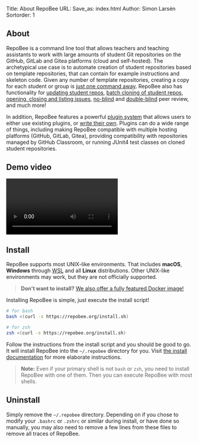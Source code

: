 Title: About RepoBee
URL:
Save_as: index.html
Author: Simon Larsén
Sortorder: 1

## About
RepoBee is a command line tool that allows teachers and teaching assistants to
work with large amounts of student Git repositories on the GitHub, GitLab and
Gitea platforms (cloud and self-hosted). The archetypical use case is to
automate creation of student repositories based on template repositories, that
can contain for example instructions and skeleton code. Given any number of
template repositories, creating a copy for each student or group is
[just one command away](https://docs.repobee.org/en/stable/repos.html#set-up-student-repositories-the-setup-action).
RepoBee also has functionality for
[updating student repos](https://docs.repobee.org/en/stable/repos.html#updating-student-repositories-the-update-action),
[batch cloning of student repos](https://docs.repobee.org/en/stable/repos.html#cloning-repos-in-bulk-the-clone-action),
[opening, closing and listing issues](https://docs.repobee.org/en/stable/issues.html),
[no-blind](https://docs.repobee.org/en/stable/peer.html) and
[double-blind](https://docs.repobee.org/en/stable/peer.html#double-blind-peer-review)
peer review, and much more!

In addition, RepoBee features a powerful
[plugin system](https://docs.repobee.org/en/stable/plugins.html) that allows
users to either use existing plugins, or
[write their own](https://docs.repobee.org/en/stable/repobee_plug/index.html).
Plugins can do a wide range of things, including making RepoBee compatible with
multiple hosting platforms (GitHub, GitLab, Gitea), providing compatibility
with repositories managed by GitHub Classroom, or running JUnit4 test classes
on cloned student repositories.

## Demo video

<video controls>
  <source src="/media/repobee-demo.mp4" type="video/mp4">
Your browser does not support the video tag.
</video>

## Install
RepoBee supports most UNIX-like environments. That includes **macOS**,
**Windows** through
[WSL](https://docs.microsoft.com/en-us/windows/wsl/install-win10) and all
**Linux** distributions. Other UNIX-like environments may work, but they are
not officially supported.

> **Don't want to install?** [We also offer a fully featured Docker image!](https://docs.repobee.org/en/stable/docker.html)

Installing RepoBee is simple, just execute the install script!

```bash
# for bash
bash <(curl -s https://repobee.org/install.sh)

# for zsh
zsh <(curl -s https://repobee.org/install.sh)
```

Follow the instructions from the install script and you should be good to go.
It will install RepoBee into the `~/.repobee` directory for you. Visit [the
install documentation](https://repobee.readthedocs.io/en/stable/install.html)
for more elaborate instructions.

> **Note:** Even if your primary shell is not `bash` or `zsh`, you need to
> install RepoBee with one of them. Then you can execute RepoBee with most
> shells.

## Uninstall
Simply remove the `~/.repobee` directory. Depending on if you chose to modify
your `.bashrc` or `.zshrc` or similar during install, or have done so manually,
you may also need to remove a few lines from these files to remove all traces
of RepoBee.
